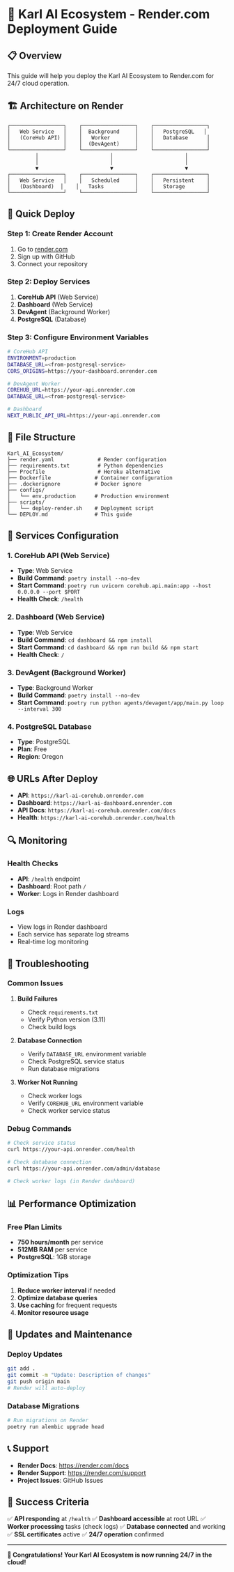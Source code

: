 # 🚀 Karl AI Ecosystem - Render.com Deployment Guide

## 📋 Overview

This guide will help you deploy the Karl AI Ecosystem to Render.com for 24/7 cloud operation.

## 🏗️ Architecture on Render

```
┌─────────────────┐    ┌─────────────────┐    ┌─────────────────┐
│   Web Service   │    │  Background     │    │   PostgreSQL   │
│   (CoreHub API) │    │   Worker        │    │   Database      │
│                 │    │  (DevAgent)     │    │                 │
└─────────────────┘    └─────────────────┘    └─────────────────┘
         │                       │                       │
         │                       │                       │
         ▼                       ▼                       ▼
┌─────────────────┐    ┌─────────────────┐    ┌─────────────────┐
│   Web Service   │    │   Scheduled     │    │   Persistent    │
│   (Dashboard)  │    │   Tasks          │    │   Storage       │
└─────────────────┘    └─────────────────┘    └─────────────────┘
```

## 🚀 Quick Deploy

### Step 1: Create Render Account
1. Go to [render.com](https://render.com)
2. Sign up with GitHub
3. Connect your repository

### Step 2: Deploy Services
1. **CoreHub API** (Web Service)
2. **Dashboard** (Web Service) 
3. **DevAgent** (Background Worker)
4. **PostgreSQL** (Database)

### Step 3: Configure Environment Variables

```bash
# CoreHub API
ENVIRONMENT=production
DATABASE_URL=<from-postgresql-service>
CORS_ORIGINS=https://your-dashboard.onrender.com

# DevAgent Worker
COREHUB_URL=https://your-api.onrender.com
DATABASE_URL=<from-postgresql-service>

# Dashboard
NEXT_PUBLIC_API_URL=https://your-api.onrender.com
```

## 📁 File Structure

```
Karl_AI_Ecosystem/
├── render.yaml              # Render configuration
├── requirements.txt         # Python dependencies
├── Procfile                 # Heroku alternative
├── Dockerfile              # Container configuration
├── .dockerignore           # Docker ignore
├── configs/
│   └── env.production      # Production environment
├── scripts/
│   └── deploy-render.sh    # Deployment script
└── DEPLOY.md               # This guide
```

## 🔧 Services Configuration

### 1. CoreHub API (Web Service)
- **Type**: Web Service
- **Build Command**: `poetry install --no-dev`
- **Start Command**: `poetry run uvicorn corehub.api.main:app --host 0.0.0.0 --port $PORT`
- **Health Check**: `/health`

### 2. Dashboard (Web Service)
- **Type**: Web Service
- **Build Command**: `cd dashboard && npm install`
- **Start Command**: `cd dashboard && npm run build && npm start`
- **Health Check**: `/`

### 3. DevAgent (Background Worker)
- **Type**: Background Worker
- **Build Command**: `poetry install --no-dev`
- **Start Command**: `poetry run python agents/devagent/app/main.py loop --interval 300`

### 4. PostgreSQL Database
- **Type**: PostgreSQL
- **Plan**: Free
- **Region**: Oregon

## 🌐 URLs After Deploy

- **API**: `https://karl-ai-corehub.onrender.com`
- **Dashboard**: `https://karl-ai-dashboard.onrender.com`
- **API Docs**: `https://karl-ai-corehub.onrender.com/docs`
- **Health**: `https://karl-ai-corehub.onrender.com/health`

## 🔍 Monitoring

### Health Checks
- **API**: `/health` endpoint
- **Dashboard**: Root path `/`
- **Worker**: Logs in Render dashboard

### Logs
- View logs in Render dashboard
- Each service has separate log streams
- Real-time log monitoring

## 🚨 Troubleshooting

### Common Issues

1. **Build Failures**
   - Check `requirements.txt`
   - Verify Python version (3.11)
   - Check build logs

2. **Database Connection**
   - Verify `DATABASE_URL` environment variable
   - Check PostgreSQL service status
   - Run database migrations

3. **Worker Not Running**
   - Check worker logs
   - Verify `COREHUB_URL` environment variable
   - Check worker service status

### Debug Commands

```bash
# Check service status
curl https://your-api.onrender.com/health

# Check database connection
curl https://your-api.onrender.com/admin/database

# Check worker logs (in Render dashboard)
```

## 📊 Performance Optimization

### Free Plan Limits
- **750 hours/month** per service
- **512MB RAM** per service
- **PostgreSQL**: 1GB storage

### Optimization Tips
1. **Reduce worker interval** if needed
2. **Optimize database queries**
3. **Use caching** for frequent requests
4. **Monitor resource usage**

## 🔄 Updates and Maintenance

### Deploy Updates
```bash
git add .
git commit -m "Update: Description of changes"
git push origin main
# Render will auto-deploy
```

### Database Migrations
```bash
# Run migrations on Render
poetry run alembic upgrade head
```

## 📞 Support

- **Render Docs**: https://render.com/docs
- **Render Support**: https://render.com/support
- **Project Issues**: GitHub Issues

## 🎯 Success Criteria

✅ **API responding** at `/health`
✅ **Dashboard accessible** at root URL
✅ **Worker processing** tasks (check logs)
✅ **Database connected** and working
✅ **SSL certificates** active
✅ **24/7 operation** confirmed

---

**🎉 Congratulations! Your Karl AI Ecosystem is now running 24/7 in the cloud!**
